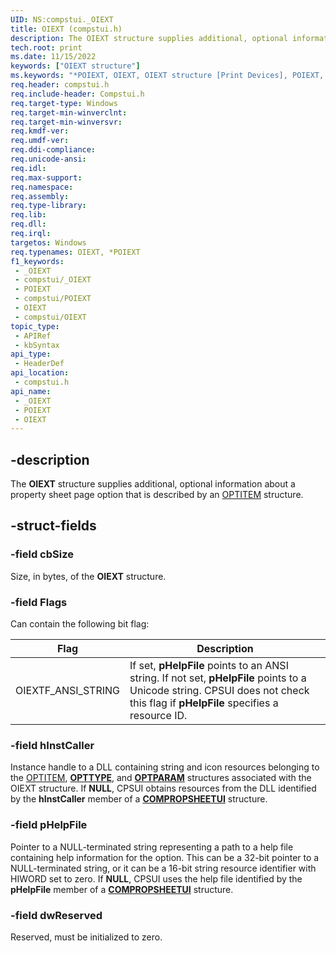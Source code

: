 ```yaml
---
UID: NS:compstui._OIEXT
title: OIEXT (compstui.h)
description: The OIEXT structure supplies additional, optional information about a property sheet page option that is described by an OPTITEM structure.
tech.root: print
ms.date: 11/15/2022
keywords: ["OIEXT structure"]
ms.keywords: "*POIEXT, OIEXT, OIEXT structure [Print Devices], POIEXT, POIEXT structure pointer [Print Devices], _OIEXT, compstui/OIEXT, compstui/POIEXT, cpsuifnc_3abbb233-5393-4e23-a206-0474cfd6d7f1.xml, print.oiext"
req.header: compstui.h
req.include-header: Compstui.h
req.target-type: Windows
req.target-min-winverclnt: 
req.target-min-winversvr: 
req.kmdf-ver: 
req.umdf-ver: 
req.ddi-compliance: 
req.unicode-ansi: 
req.idl: 
req.max-support: 
req.namespace: 
req.assembly: 
req.type-library: 
req.lib: 
req.dll: 
req.irql: 
targetos: Windows
req.typenames: OIEXT, *POIEXT
f1_keywords:
 - _OIEXT
 - compstui/_OIEXT
 - POIEXT
 - compstui/POIEXT
 - OIEXT
 - compstui/OIEXT
topic_type:
 - APIRef
 - kbSyntax
api_type:
 - HeaderDef
api_location:
 - compstui.h
api_name:
 - _OIEXT
 - POIEXT
 - OIEXT
---
```


## -description

The **OIEXT** structure supplies additional, optional information about a property sheet page option that is described by an [OPTITEM](/windows-hardware/drivers/ddi/compstui/ns-compstui-_optitem) structure.

## -struct-fields

### -field cbSize

Size, in bytes, of the **OIEXT** structure.

### -field Flags

Can contain the following bit flag:

| Flag | Description |
|---|---|
| OIEXTF_ANSI_STRING | If set, **pHelpFile** points to an ANSI string. If not set, **pHelpFile** points to a Unicode string. CPSUI does not check this flag if **pHelpFile** specifies a resource ID. |

### -field hInstCaller

Instance handle to a DLL containing string and icon resources belonging to the [OPTITEM](/windows-hardware/drivers/ddi/compstui/ns-compstui-_optitem), [**OPTTYPE**](/windows-hardware/drivers/ddi/compstui/ns-compstui-_opttype), and [**OPTPARAM**](/windows-hardware/drivers/ddi/compstui/ns-compstui-_optparam) structures associated with the OIEXT structure. If **NULL**, CPSUI obtains resources from the DLL identified by the **hInstCaller** member of a [**COMPROPSHEETUI**](/windows-hardware/drivers/ddi/compstui/ns-compstui-_compropsheetui) structure.

### -field pHelpFile

Pointer to a NULL-terminated string representing a path to a help file containing help information for the option. This can be a 32-bit pointer to a NULL-terminated string, or it can be a 16-bit string resource identifier with HIWORD set to zero. If **NULL**, CPSUI uses the help file identified by the **pHelpFile** member of a [**COMPROPSHEETUI**](/windows-hardware/drivers/ddi/compstui/ns-compstui-_compropsheetui) structure.

### -field dwReserved

Reserved, must be initialized to zero.
